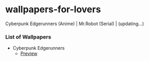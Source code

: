 # wallpapers-for-lovers
Cyberpunk Edgerunners (Anime) | Mr.Robot (Serial) | (updating...)

### List of Wallpapers
  - Cyberpunk Edgerunners
    - [Preview](Cyberpunk%20Edgerunners/Preview/readme.md)
